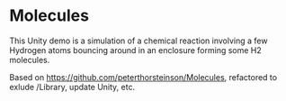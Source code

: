 # Molecules

This Unity demo is a simulation of a chemical reaction involving a few Hydrogen atoms bouncing around in an enclosure forming some H2 molecules. 

Based on https://github.com/peterthorsteinson/Molecules, refactored to exlude /Library, update Unity, etc.


